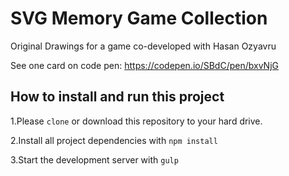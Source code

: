 # SVG Memory Game Collection

Original Drawings for a game co-developed with Hasan Ozyavru

See one card on code pen: https://codepen.io/SBdC/pen/bxvNjG

## How to install and run this project

1.Please `clone` or download this repository to your hard drive.

2.Install all project dependencies with `npm install`

3.Start the development server with `gulp`



